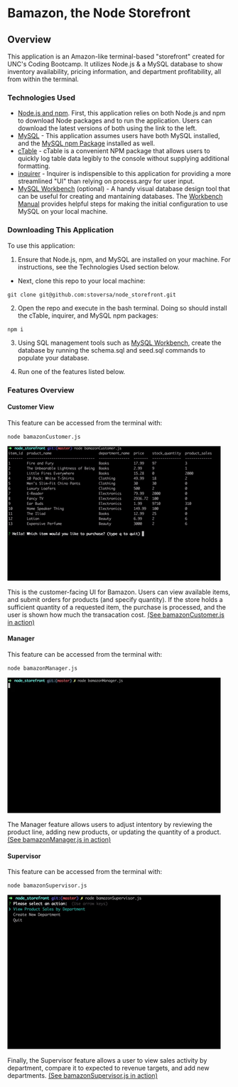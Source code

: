 # Bamazon, the Node Storefront

## Overview
This application is an Amazon-like terminal-based "storefront" created for UNC's Coding Bootcamp. It utilizes Node.js &amp; a MySQL database to show inventory availability, pricing information, and department profitability, all from within the terminal.

### Technologies Used
- [Node.js and npm](https://nodejs.org/en/download/ "Download Node.js and npm"). First, this application relies on both Node.js and npm to download Node packages and to run the application. Users can download the latest versions of both using the link to the left.
- [MySQL](https://www.mysql.com/ "MySQL") - This application assumes users have both MySQL installed, and the [MySQL npm Package](https://www.npmjs.com/package/mysql "MySQL npm Package") installed as well. 
- [cTable](https://www.wordsapi.com/ "cTable - npm") - cTable is a convenient NPM package that allows users to quickly log table data legibly to the console without supplying additional formatting.
- [inquirer](http://numbersapi.com/ "inquirer - npm") - Inquirer is indispensible to this application for providing a more streamlined "UI" than relying on process.argv for user input.
- [MySQL Workbench](https://dev.mysql.com/downloads/workbench/ "Download MySQL Workbench") (optional) - A handy visual database design tool that can be useful for creating and mantaining databases. The [Workbench Manual](https://dev.mysql.com/doc/workbench/en/wb-mysql-connections-new.html "To Manual") provides helpful steps for making the initial configuration to use MySQL on your local machine.

### Downloading This Application
To use this application:

1. Ensure that Node.js, npm, and MySQL are installed on your machine. For instructions, see the Technologies Used section below.
- Next, clone this repo to your local machine:
```
git clone git@github.com:stoversa/node_storefront.git
```
2. Open the repo and execute in the bash terminal. Doing so should install the cTable, inquirer, and MySQL npm packages:
```
npm i
```
3. Using SQL management tools such as [MySQL Workbench](https://dev.mysql.com/downloads/workbench/ "Download MySQL Workbench"), create the database by running the schema.sql and seed.sql commands to populate your database.

4. Run one of the features listed below.

### Features Overview

#### Customer View
This feature can be accessed from the terminal with:
```
node bamazonCustomer.js
```
![bamazonCustomer in Action](./multimedia/bamazonCustomer.gif)

This is the customer-facing UI for Bamazon. Users can view available items, and submit orders for products (and specify quantity). If the store holds a sufficient quantity of a requested item, the purchase is processed, and the user is shown how much the transacation cost. [(See bamazonCustomer.js in action)](https://youtu.be/e51BxQAoqM4 "Video Demo of bamazonCustomer.js")


#### Manager
This feature can be accessed from the terminal with:
```
node bamazonManager.js
```
![BamazonManager in Action](./multimedia/bamazonManager.gif)

The Manager feature allows users to adjust intentory by reviewing the product line, adding new products, or updating the quantity of a product. [(See bamazonManager.js in action)](https://youtu.be/EjW6xYe9Fjk "Video Demo of bamazonManager.js")



#### Supervisor
This feature can be accessed from the terminal with:
```
node bamazonSupervisor.js
```
![BamazonManager in Action](./multimedia/bamazonSupervisor.gif)


Finally, the Supervisor feature allows a user to view sales activity by department, compare it to expected to revenue targets, and add new departments. [(See bamazonSupervisor.js in action)](https://youtu.be/ovvHOs1SCG4 "Video Demo of bamazonSupervisor.js")

